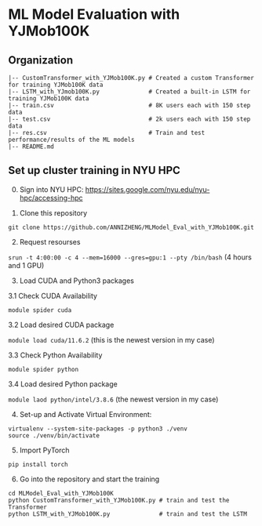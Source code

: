 # ML Model Evaluation with YJMob100K

## Organization

```
|-- CustomTransformer_with_YJMob100K.py # Created a custom Transformer for training YJMob100K data
|-- LSTM_with_YJmob100K.py              # Created a built-in LSTM for training YJMob100K data
|-- train.csv                           # 8K users each with 150 step data
|-- test.csv                            # 2k users each with 150 step data
|-- res.csv                             # Train and test performance/results of the ML models
|-- README.md
```

## Set up cluster training in NYU HPC

0. Sign into NYU HPC: https://sites.google.com/nyu.edu/nyu-hpc/accessing-hpc

1. Clone this repository

`git clone https://github.com/ANNIZHENG/MLModel_Eval_with_YJMob100K.git`

2. Request resourses

`srun -t 4:00:00 -c 4 --mem=16000 --gres=gpu:1 --pty /bin/bash` (4 hours and 1 GPU)

3. Load CUDA and Python3 packages

3.1 Check CUDA Availability

`module spider cuda`

3.2 Load desired CUDA package

`module load cuda/11.6.2` (this is the newest version in my case)

3.3 Check Python Availability

`module spider python`

3.4 Load desired Python package

`module laod python/intel/3.8.6` (the newest version in my case)

4. Set-up and Activate Virtual Environment: 

```
virtualenv --system-site-packages -p python3 ./venv
source ./venv/bin/activate
```

5. Import PyTorch

`pip install torch`

6. Go into the repository and start the training

```
cd MLModel_Eval_with_YJMob100K
python CustomTransformer_with_YJMob100K.py # train and test the Transformer
python LSTM_with_YJMob100K.py              # train and test the LSTM
```